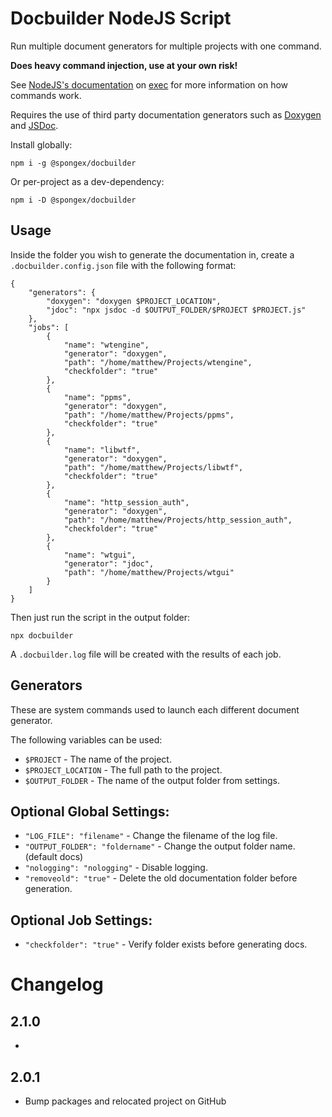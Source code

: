 # Docbuilder NodeJS Script

Run multiple document generators for multiple projects with one command.

__Does heavy command injection, use at your own risk!__

See [NodeJS's documentation](https://nodejs.org/api/child_process.html#child_processexeccommand-options-callback) on [exec](https://nodejs.org/api/child_process.html#child_processexeccommand-options-callback) for more information on how commands work.

Requires the use of third party documentation generators such as [Doxygen](https://www.doxygen.nl/index.html) and [JSDoc](https://jsdoc.app/).

Install globally:
```
npm i -g @spongex/docbuilder
```

Or per-project as a dev-dependency:
```
npm i -D @spongex/docbuilder
```

## Usage

Inside the folder you wish to generate the documentation in, create a `.docbuilder.config.json` file with the following format:
```
{
    "generators": {
        "doxygen": "doxygen $PROJECT_LOCATION",
        "jdoc": "npx jsdoc -d $OUTPUT_FOLDER/$PROJECT $PROJECT.js"
    },
    "jobs": [
        {
            "name": "wtengine",
            "generator": "doxygen",
            "path": "/home/matthew/Projects/wtengine",
            "checkfolder": "true"
        },
        {
            "name": "ppms",
            "generator": "doxygen",
            "path": "/home/matthew/Projects/ppms",
            "checkfolder": "true"
        },
        {
            "name": "libwtf",
            "generator": "doxygen",
            "path": "/home/matthew/Projects/libwtf",
            "checkfolder": "true"
        },
        {
            "name": "http_session_auth",
            "generator": "doxygen",
            "path": "/home/matthew/Projects/http_session_auth",
            "checkfolder": "true"
        },
        {
            "name": "wtgui",
            "generator": "jdoc",
            "path": "/home/matthew/Projects/wtgui"
        }
    ]
}
```

Then just run the script in the output folder:
```
npx docbuilder
```

A `.docbuilder.log` file will be created with the results of each job.

## Generators
These are system commands used to launch each different document generator.

The following variables can be used:
- `$PROJECT` - The name of the project.
- `$PROJECT_LOCATION` - The full path to the project.
- `$OUTPUT_FOLDER` - The name of the output folder from settings.

## Optional Global Settings:
- `"LOG_FILE": "filename"` - Change the filename of the log file.
- `"OUTPUT_FOLDER": "foldername"` - Change the output folder name. (default docs)
- `"nologging": "nologging"` - Disable logging.
- `"removeold": "true"` - Delete the old documentation folder before generation.

## Optional Job Settings:
- `"checkfolder": "true"` - Verify folder exists before generating docs.

# Changelog

## 2.1.0
- 

## 2.0.1
- Bump packages and relocated project on GitHub
